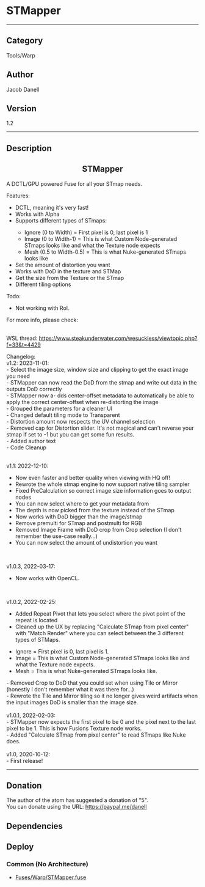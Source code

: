 # STMapper
___

## Category
Tools/Warp

## Author
Jacob Danell

## Version
1.2

___

## Description
<center><h2>STMapper</h2></center>
<p>A DCTL/GPU powered Fuse for all your STmap needs.</p>

<p>Features:
<ul>
	<li>DCTL, meaning it's very fast!</li>
	<li>Works with Alpha</li>
	<li>Supports different types of STmaps:</li>
	<ul>
		<li>Ignore (0 to Width) = First pixel is 0, last pixel is 1</li>
		<li>Image (0 to Width-1) = This is what Custom Node-generated STmaps looks like and what the Texture node expects</li>
		<li>Mesh (0.5 to Width-0.5) = This is what Nuke-generated STmaps looks like</li>
	</ul>
	<li>Set the amount of distortion you want</li>
	<li>Works with DoD in the texture and STMap</li>
	<li>Get the size from the Texture or the STmap</li>
	<li>Different tiling options</li>
</ul>
</p>

<p>Todo:
<ul>
	<li>Not working with RoI.</li>
</ul>
</p>


<p>For more info, please check:</p>

<br>WSL thread: <a href="https://www.steakunderwater.com/wesuckless/viewtopic.php?f=33&t=4429">https://www.steakunderwater.com/wesuckless/viewtopic.php?f=33&t=4429</a></br>


<p>
Changelog:<br/>
v1.2: 2023-11-01:<br/>
- Select the image size, window size and clipping to get the exact image you need<br/>
- STMapper can now read the DoD from the stmap and write out data in the outputs DoD correctly<br/>
- STMapper now a- dds center-offset metadata to automatically be able to apply the correct center-offset when re-distorting the image<br/>
- Grouped the parameters for a cleaner UI<br/>
- Changed default tiling mode to Transparent<br/>
- Distortion amount now respects the UV channel selection<br/>
- Removed cap for Distortion slider. It's not magical and can't reverse your stmap if set to -1 but you can get some fun results.<br/>
- Added author text<br/>
- Code Cleanup<br/>
<br/>

v1.1: 2022-12-10:<br />
- Now even faster and better quality when viewing with HQ off!<br />
- Rewrote the whole stmap engine to now support native tiling sampler<br />
- Fixed PreCalculation so correct image size information goes to output nodes<br />
- You can now select where to get your metadata from<br />
- The depth is now picked from the texture instead of the STmap<br />
- Now works with DoD bigger than the image/stmap<br />
- Remove premulti for STmap and postmulti for RGB<br />
- Removed Image Frame with DoD crop from Crop selection (I don't remember the use-case really...)<br />
- You can now select the amount of undistortion you want<br />
<br />

v1.0.3, 2022-03-17:<br />
- Now works with OpenCL.<br />
<br />

v1.0.2, 2022-02-25:<br />
- Added Repeat Pivot that lets you select where the pivot point of the repeat is located<br />
- Cleaned up the UX by replacing "Calculate STmap from pixel center" with "Match Render" where you can select between the 3 different types of STMaps.
<ul>
	<li>Ignore = First pixel is 0, last pixel is 1.</li>
	<li>Image = This is what Custom Node-generated STmaps looks like and what the Texture node expects.</li>
	<li>Mesh = This is what Nuke-generated STmaps looks like.</li>
</ul>
- Removed Crop to DoD that you could set when using Tile or Mirror (honestly I don't remember what it was there for...)<br />
- Rewrote the Tile and Mirror tiling so it no longer gives weird artifacts when the input images DoD is smaller than the image size.<br />

<br />
v1.0.1, 2022-02-03:<br />
- STMapper now expects the first pixel to be 0 and the pixel next to the last pixel to be 1. This is how Fusions Texture node works.<br />
- Added "Calculate STmap from pixel center" to read STmaps like Nuke does.<br />
<br />
v1.0, 2020-10-12:<br />
- First release!<br />
</p>

___

## Donation
The author of the atom has suggested a donation of "5".  
You can donate using the URL: <a href="https://paypal.me/danell" class="button">https://paypal.me/danell</a>
## Dependencies

## Deploy

### Common (No Architecture)

<ul>
<li><a href="https://gitlab.com/WeSuckLess/Reactor/-/blob/master/Atoms/com.JacobDanell.STMapper/Fuses/Warp/STMapper.fuse?ref_type=heads">Fuses/Warp/STMapper.fuse</a></li>
</ul>

